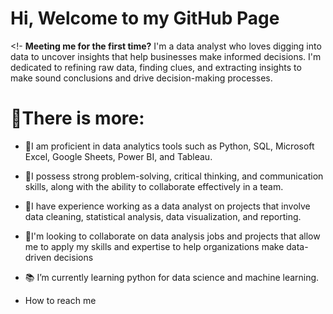 # Hi, Welcome to my GitHub Page 

<!-
**Meeting me for the first time?** I'm a data analyst who loves digging into data to uncover insights that help businesses make informed decisions. I'm dedicated to refining raw data, finding clues, and extracting insights to make sound conclusions and drive decision-making processes.

# 💫There is more:

- 🔸️I am proficient in data analytics tools such as Python, SQL, Microsoft Excel, Google Sheets, Power BI, and Tableau.

- 🔸️I possess strong problem-solving, critical thinking, and communication skills, along with the ability to collaborate effectively in a team.
- 🔸️I have experience working as a data analyst on projects that involve data cleaning, statistical analysis, data visualization, and reporting.
- 🤝I'm looking to collaborate on data analysis jobs and projects that allow me to apply my skills and expertise to help organizations make data-driven decisions
- 📚 I’m currently learning python for data science and machine learning.
- How to reach me
